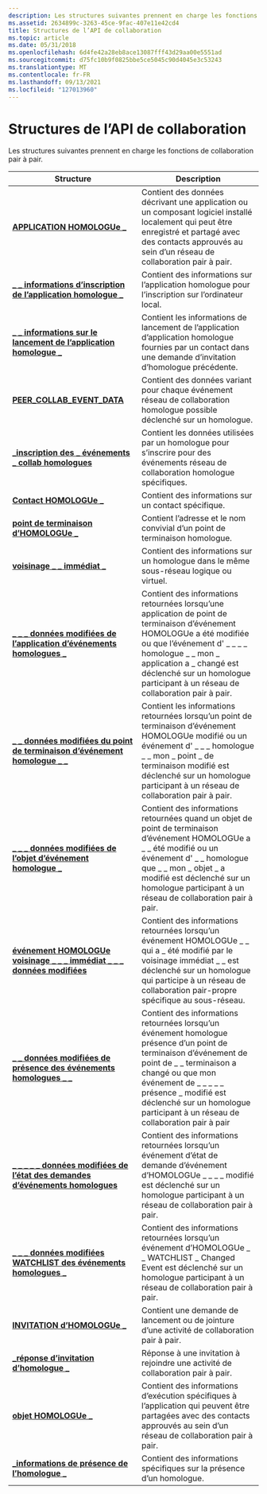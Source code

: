 ```yaml
---
description: Les structures suivantes prennent en charge les fonctions de collaboration pair à pair. \_Données StructureDescriptionPEER APPLICATIONContains décrivant une application ou un composant logiciel installé localement qui peut être enregistré et partagé avec des contacts approuvés au sein d’un réseau de collaboration pair à pair. \_ \_ Inscription de l’application homologue INFOContains les \_ informations de l’application homologue pour l’inscription auprès de l’ordinateur local. Lancement d’application HOMOLOGUe \_ \_ \_ INFOContains les informations de lancement de l’application d’application homologue fournies par un contact dans une demande d’invitation d’homologue précédente. \_Collab \_ d’événement homologue \_ DATAContains données de type Variant pour chaque événement réseau de collaboration homologue possible déclenché sur un homologue. Événement collab d’HOMOLOGUe \_ \_ \_ REGISTRATIONContains les données utilisées par un homologue pour s’inscrire pour des événements réseau de collaboration homologue spécifiques. Informations CONTACTContains de l’HOMOLOGUe \_ sur un contact spécifique. HOMOLOGUe \_ ENDPOINTContains l’adresse et le nom convivial d’un point de terminaison homologue. \_Des personnes homologues \_ \_ MEContains des informations à propos d’un homologue dans le même sous-réseau logique ou virtuel. Les informations de DATAContains de l’application \_ d’événement homologue \_ \_ ont été \_ retournées lorsqu’une application de point de terminaison d’événement homologue a changé ou que l’événement \_ \_ \_ \_ d’homologue \_ \_ mon \_ application a \_ changé est déclenché sur un homologue participant à un réseau de collaboration Le \_ point de terminaison d’événement homologue a \_ modifié les informations de \_ \_ DATAContains retournées quand un point de terminaison d’événement homologue a \_ \_ \_ été modifié ou un événement homologue \_ \_ mon point de terminaison a \_ \_ été modifié. Les \_ informations de DATAContains de l’objet d’événement homologue \_ \_ ont été \_ retournées quand un objet de point de terminaison d’événement homologue a \_ \_ été modifié ou un événement d' \_ \_ homologue que \_ \_ mon \_ objet \_ a modifié. Événement HOMOLOGUe voisinage \_ \_ immédiat a modifié les informations de \_ \_ \_ \_ DATAContains REtournées quand un événement homologue voisinage \_ \_ \_ immédiat \_ \_ modifié est déclenché sur un homologue participant à un réseau de collaboration pair à pair spécifique au sous-réseau. Les \_ informations de DATAContains de présence d’événement homologue \_ \_ ont été \_ retournées quand une présence de point de terminaison d’événement homologue a \_ \_ \_ \_ été modifiée ou un événement d’homologue dont \_ \_ mon \_ présence a \_ changé événement est déclenché sur un pair participant à un réseau de collaboration L' \_ État de la demande d’événement homologue a \_ changé les \_ \_ \_ informations DATAContains retournées lorsqu’un événement homologue de \_ demande d’événement de \_ \_ \_ modification est déclenché sur un homologue participant à un réseau de collaboration pair à pair. L' \_ événement homologue \_ WATCHLIST \_ a modifié \_ DATAContains informations renvoyées lorsqu’un événement homologue \_ \_ WATCHLIST \_ modifié est déclenché sur un homologue participant à un réseau de collaboration pair à pair. L’HOMOLOGUe \_ INVITATIONContains une demande de lancement ou de jonction à une activité de collaboration pair à pair. \_Réponse d’invitation homologue \_ réponse à une invitation à rejoindre une activité de collaboration pair à pair. L' \_ objet homologue contient des informations d’exécution spécifiques à l’application qui peuvent être partagées avec des contacts approuvés au sein d’un réseau de collaboration pair à pair. Présence d’HOMOLOGUe \_ \_ INFOContains informations de présence d’homologue spécifiques.
ms.assetid: 2634899c-3263-45ce-9fac-407e11e42cd4
title: Structures de l’API de collaboration
ms.topic: article
ms.date: 05/31/2018
ms.openlocfilehash: 6d4fe42a28eb8ace13087fff43d29aa00e5551ad
ms.sourcegitcommit: d75fc10b9f0825bbe5ce5045c90d4045e3c53243
ms.translationtype: MT
ms.contentlocale: fr-FR
ms.lasthandoff: 09/13/2021
ms.locfileid: "127013960"
---
```

# <a name="collaboration-api-structures"></a>Structures de l’API de collaboration

Les structures suivantes prennent en charge les fonctions de collaboration pair à pair.

| Structure                                                                                      | Description                                                                                                                                                                                        |
|------------------------------------------------------------------------------------------------|----------------------------------------------------------------------------------------------------------------------------------------------------------------------------------------------------|
| [**APPLICATION HOMOLOGUe \_**](/windows/desktop/api/P2P/ns-p2p-peer_application)                                                  | Contient des données décrivant une application ou un composant logiciel installé localement qui peut être enregistré et partagé avec des contacts approuvés au sein d’un réseau de collaboration pair à pair.                        |
| [**\_ \_ informations d’inscription de l’application homologue \_**](/windows/desktop/api/P2P/ns-p2p-peer_application_registration_info)            | Contient des informations sur l’application homologue pour l’inscription sur l’ordinateur local.                                                                                                                    |
| [**\_ \_ informations sur le lancement de l’application homologue \_**](/windows/desktop/api/P2P/ns-p2p-peer_app_launch_info)                                        | Contient les informations de lancement de l’application d’application homologue fournies par un contact dans une demande d’invitation d’homologue précédente.                                                                              |
| [**PEER_COLLAB_EVENT_DATA**](/windows/win32/api/p2p/ns-p2p-peer_collab_event_data-r1)                                    | Contient des données variant pour chaque événement réseau de collaboration homologue possible déclenché sur un homologue.                                                                                                         |
| [**\_inscription des \_ événements \_ collab homologues**](/windows/desktop/api/P2P/ns-p2p-peer_collab_event_registration)                    | Contient les données utilisées par un homologue pour s’inscrire pour des événements réseau de collaboration homologue spécifiques.                                                                                                       |
| [**Contact HOMOLOGUe \_**](/windows/desktop/api/P2P/ns-p2p-peer_contact)                                                          | Contient des informations sur un contact spécifique.                                                                                                                                                     |
| [**point de terminaison d’HOMOLOGUe \_**](/windows/desktop/api/P2P/ns-p2p-peer_endpoint)                                                        | Contient l’adresse et le nom convivial d’un point de terminaison homologue.                                                                                                                                         |
| [**voisinage \_ \_ immédiat \_**](/windows/desktop/api/P2P/ns-p2p-peer_people_near_me)                                          | Contient des informations sur un homologue dans le même sous-réseau logique ou virtuel.                                                                                                                           |
| [**\_ \_ \_ données modifiées de l’application d’événements homologues \_**](/windows/desktop/api/P2P/ns-p2p-peer_event_application_changed_data)         | Contient des informations retournées lorsqu’une application de point de terminaison d’événement HOMOLOGUe a été modifiée ou que l’événement d' \_ \_ \_ \_ homologue \_ \_ mon \_ application a \_ changé est déclenché sur un homologue participant à un réseau de collaboration pair à pair. |
| [**\_ \_ données modifiées du point de terminaison d’événement homologue \_ \_**](/windows/desktop/api/P2P/ns-p2p-peer_event_endpoint_changed_data)               | Contient les informations retournées lorsqu’un point de terminaison d’événement HOMOLOGUe modifié ou un événement d' \_ \_ \_ homologue \_ \_ mon \_ point \_ de terminaison modifié est déclenché sur un homologue participant à un réseau de collaboration pair à pair.                 |
| [**\_ \_ \_ données modifiées de l’objet d’événement homologue \_**](/windows/desktop/api/P2P/ns-p2p-peer_event_object_changed_data)                   | Contient des informations retournées quand un objet de point de terminaison d’événement HOMOLOGUe a \_ \_ été modifié ou un événement d' \_ \_ homologue que \_ \_ mon \_ objet \_ a modifié est déclenché sur un homologue participant à un réseau de collaboration pair à pair.           |
| [**événement HOMOLOGUe voisinage \_ \_ \_ immédiat \_ \_ \_ données modifiées**](/windows/desktop/api/P2P/ns-p2p-peer_event_people_near_me_changed_data) | Contient des informations retournées lorsqu’un événement HOMOLOGUe \_ \_ qui a \_ été modifié par le voisinage immédiat \_ \_ est déclenché sur un homologue qui participe à un réseau de collaboration pair-propre spécifique au sous-réseau.                               |
| [**\_ \_ données modifiées de présence des événements homologues \_ \_**](/windows/desktop/api/P2P/ns-p2p-peer_event_presence_changed_data)               | Contient des informations retournées lorsqu’un événement homologue présence d’un point de terminaison d’événement de point de \_ \_ terminaison a changé ou que mon événement de \_ \_ \_ \_ \_ présence \_ modifié est déclenché sur un homologue participant à un réseau de collaboration pair à pair       |
| [**\_ \_ \_ \_ \_ données modifiées de l’état des demandes d’événements homologues**](/windows/desktop/api/P2P/ns-p2p-peer_event_request_status_changed_data)  | Contient des informations retournées lorsqu’un événement d’état de demande d’événement d’HOMOLOGUe \_ \_ \_ \_ modifié est déclenché sur un homologue participant à un réseau de collaboration pair à pair.                                                |
| [**\_ \_ \_ données modifiées WATCHLIST des événements homologues \_**](/windows/desktop/api/P2P/ns-p2p-peer_event_watchlist_changed_data)             | Contient des informations retournées lorsqu’un événement d’HOMOLOGUe \_ \_ WATCHLIST \_ Changed Event est déclenché sur un homologue participant à un réseau de collaboration pair à pair.                                                      |
| [**INVITATION d’HOMOLOGUe \_**](/windows/desktop/api/P2P/ns-p2p-peer_invitation)                                                    | Contient une demande de lancement ou de jointure d’une activité de collaboration pair à pair.                                                                                                                              |
| [**\_réponse d’invitation d’homologue \_**](/windows/desktop/api/P2P/ns-p2p-peer_invitation_response)                                 | Réponse à une invitation à rejoindre une activité de collaboration pair à pair.                                                                                                                                 |
| [**objet HOMOLOGUe \_**](/windows/desktop/api/P2P/ns-p2p-peer_object)                                                            | Contient des informations d’exécution spécifiques à l’application qui peuvent être partagées avec des contacts approuvés au sein d’un réseau de collaboration pair à pair.                                                                   |
| [**\_informations de présence de l’homologue \_**](/windows/desktop/api/P2P/ns-p2p-peer_presence_info)                                             | Contient des informations spécifiques sur la présence d’un homologue.                                                                                                                                                       |



 

 

 



